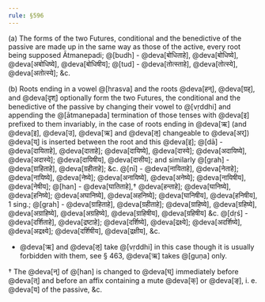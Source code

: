 ```yaml
---
rule: §596
---
```


(a) The forms of the two Futures, conditional and the benedictive of the passive are made up in the same way as those of the active, every root being supposed Ātmanepadi; @[budh] - @deva[बोधिताहे], @deva[बोधिष्ये], @deva[अबोधिष्ये], @deva[बोधिषीय]; @[tud] - @deva[तोत्स्ताहे], @deva[तोत्स्ये], @deva[अतोत्स्ये]; &c.

(b) Roots ending in a vowel @[hrasva] and the roots @deva[हन्], @deva[ग्रह्], and @deva[दृश्] optionally form the two Futures, the conditional and the benedictive of the passive by changing their vowel to @[vṛddhi] and appending the @[ātmanepada] termination of those tenses with @deva[इ] prefixed to them invariably, in the case of roots ending in @deva[ऋ] (and @deva[इ], @deva[उ], @deva[ऋ] and @deva[ऌ] changeable to @deva[अर्]) @deva[य्] is inserted between the root and this @deva[इ]; @[dā] - @deva[दायिताहे], @deva[दाताहे]; @deva[दायिष्ये], @deva[दास्ये]; @deva[अदायिष्ये], @deva[अदास्ये]; @deva[दायिषीय], @deva[दासीय]; and similarly @[grah] - @deva[ग्राहिताहे], @deva[ग्रहीताहे]; &c. @[nī] - @deva[नायिताहे], @deva[नेताहे]; @deva[नायिष्ये], @deva[नेष्ये]; @deva[अनायिष्ये], @deva[अनेष्ये]; @deva[नायिषीय], @deva[नेषीय]; @[han] - @deva[घातिताहे],† @deva[हन्ताहे]; @deva[घानिष्ये], @deva[हनिष्ये]; @deva[अघानिष्ये], @deva[अहनिष्ये]; @deva[घानिषीय], @deva[हनिषीय], 1 sing.; @[grah] - @deva[ग्राहिताहे], @deva[ग्रहीताहे]; @deva[ग्राहिष्ये], @deva[ग्रहिष्ये], @deva[अग्राहिष्ये], @deva[अग्रहिष्ये], @deva[ग्राहिषीय], @deva[ग्रहिषीय] &c. @[dṛś] - @deva[दर्शिताहे], @deva[द्रष्टाहे]; @deva[दर्शिष्ये], @deva[द्रक्ष्ये]; @deva[अदर्शिष्ये], @deva[अद्रक्ष्ये]; @deva[दर्शिषीय], @deva[द्रक्षीय], &c.

- @deva[ऋ] and @deva[ऌ] take @[vṛddhi] in this case though it is usually forbidden with them, see § 463, @deva[ऋ] takes @[guṇa] only.

† The @deva[न्] of @[han] is changed to @deva[घ्] immediately before @deva[त्] and before an affix containing a mute @deva[क्] or @deva[ङ्], i. e. @deva[य] of the passive, &c.